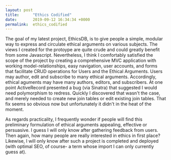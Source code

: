 ```yaml
---
layout: post
title:      "Ethics Codified"
date:       2019-09-12 16:34:34 +0000
permalink:  ethics_codified
---
```



The goal of my latest project, EthicsDB, is to give people a simple, modular way to express and circulate ethical arguments on various subjects. The views I created for the protoype are quite crude and could greatly benefit from some Javascript. Nevertheless, I think I comfortably satisfied the scope of the project by creating a comprehensive MVC application with working model-relationships, easy navigation, user accounts, and forms that facilitate CRUD operations for Users and the Ethical Arguments. Users may author, edit and subscribe to many ethical arguments. Accordingly, ethical aguments may have many authors, editors, and subscribers. At one point ActiveRecord presented a bug (via Sinatra) that suggested I would need polymorphism to redress. Quickly I discovered that wasn't the case, and merely needed to create new join tables or edit existing join tables. That fix seems so obvious now but unfortunately it didn't in the heat of the moment. 

As regards practicality, I frequently wonder if people will find this preliminary formulation of ethical arguments appealing, effective or persuasive. I guess I will only know after gathering feedback from users. Then again, how many people are really interested in ethics in first place? Likewise, I will only know after such a project is completed and deployed (with optimal SEO, of course- a term whose import I can only currently guess at).
